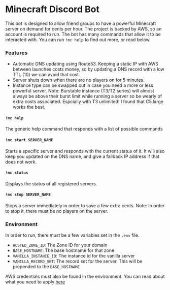 # Minecraft Discord Bot

This bot is designed to allow friend groups to have a powerful Minecraft server on demand for cents per hour. The project is backed by AWS, so an account is required to run. The bot has many commands that allow it to be interacted with. You can run `!mc help` to find out more, or read below.

### Features

-   Automatic DNS updating using Route53. Keeping a static IP with AWS between launches costs money, so by updating a DNS record with a low TTL (10) we can avoid that cost.
-   Server shuts down when there are no players on for 5 minutes.
-   Instance type can be swapped out in case you need a more or less powerful server. Note: Burstable instance (T3/T2 series) will almost always be above their burst limit while running a server so be wearly of extra costs associated. Espcially with T3 unlimited! I found that C5.large works the best.

#### `!mc help`

The generic help command that responds with a list of possible commands

#### `!mc start SERVER_NAME`

Starts a specific server and responds with the current status of it. It will also keep you updated on the DNS name, and give a fallback IP address if that does not work.

#### `!mc status`

Displays the status of all registered servers.

#### `!mc stop SERVER_NAME`

Stops a server immediately in order to save a few extra cents. Note: In order to stop it, there must be no players on the server.

### Environment

In order to run, there must be a few variables set in the `.env` file.

-   `HOSTED_ZONE_ID`: The Zone ID for your domain
-   `BASE_HOSTNAME`: The base hostname for that zone
-   `VANILLA_INSTANCE_ID`: The instance id for the vanilla server
-   `VANILLA_RECORD_SET`: The record set for the server. This will be prepended to the `BASE_HOSTNAME`

AWS credentials must also be found in the environment. You can read about what you need to apply [here](https://docs.aws.amazon.com/cli/latest/userguide/cli-configure-envvars.html)
